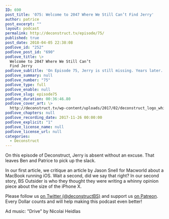 ```yaml
---
ID: 690
post_title: '075: Welcome to 2047 Where We Still Can’t Find Jerry'
author: patrice
post_excerpt: ""
layout: podcast
permalink: http://deconstruct.tv/episode/75/
published: true
post_date: 2018-04-05 22:38:08
podlove_id: "252"
podlove_post_id: "690"
podlove_title: \>
  Welcome to 2047 Where We Still Can’t
  Find Jerry
podlove_subtitle: 'On Episode 75, Jerry is still missing. Years later.  On the bright side, Ben and Patrice are more than happy to do an episode without him.'
podlove_summary: null
podlove_number: "75"
podlove_type: full
podlove_enable: null
podlove_slug: episode75
podlove_duration: 00:36:46.80
podlove_cover_art: \>
  http://deconstruct.tv/wp-content/uploads/2017/02/deconstruct_logo_white.png
podlove_chapters: null
podlove_recording_date: 2017-11-26 00:00:00
podlove_explicit: "1"
podlove_license_name: null
podlove_license_url: null
categories:
  - Deconstruct
---
```

<p> On this episode of Deconstruct, Jerry is absent without an excuse.  That leaves Ben and Patrice to pick up the slack.  </p>
<p>In our first article, we critique an article by Jason Snell for Macworld about a MacBook running iOS.  Wait a second, did we say that right?  In our second story, BS Outsider is who they thought they were writing a whinny opinion piece about the size of the iPhone X.</p>
<p>Please follow us <a href="http://twitter.com/deconstructBS">on Twitter (@deconstructBS)</a> and support us <a href="http://patreon.com/deconstruct">on Patreon</a>. Every Dollar counts and will help making this podcast even better!</p>
<p>Ad music: "Drive" by Nicolai Heidlas</p>